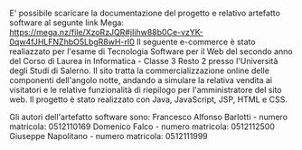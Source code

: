 E' possibile scaricare la documentazione del progetto e relativo artefatto software al segunte link Mega: https://mega.nz/file/XzoRzJQR#jIihw88b0Ce-vzYK-0qw4fJHLFNZhbO5LbgR8wH-rI0
Il seguente e-commerce è stato realiazzato per l'esame di Tecnologia Software per il Web del secondo anno del Corso di Laurea in Informatica - Classe 3 Resto 2 
presso l'Università degli Studi di Salerno. Il sito tratta la commercializzazione online delle componenti dell'angolo notte, andando a simulare la relativa vendita 
ai visitatori e le relative funzionalità di riepilogo per l'amministratore del sito web. 
Il progetto è stato realizzato con Java, JavaScript, JSP, HTML e CSS.


Gli autori dell'artefatto software sono: 
Francesco Alfonso Barlotti - numero matricola: 0512110169 
Domenico Falco - numero matricola: 0512112500 
Giuseppe Napolitano - numero matricola: 0512111999
